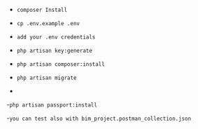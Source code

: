 - `composer Install`

- `cp .env.example .env`
- `add your .env credentials`
- `php artisan key:generate`
- `php artisan composer:install`
- `php artisan migrate`

-
-`php artisan passport:install`

-`you can test also with bim_project.postman_collection.json`
